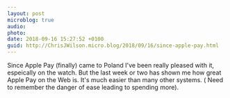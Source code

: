 ```yaml
---
layout: post
microblog: true
audio: 
photo: 
date: 2018-09-16 15:27:52 +0100
guid: http://ChrisJWilson.micro.blog/2018/09/16/since-apple-pay.html
---
```

Since Apple Pay (finally) came to Poland I've been really pleased with it, espeically on the watch. But the last week or two has shown me how great Apple Pay on the Web is. It's much easier than many other systems. ( Need to remember the danger of ease leading to spending more).
